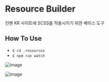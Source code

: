 # Resource Builder

인벤 KR 사이트에 SCSS를 적용시키기 위한 베이스 도구

## How To Use

- `$ cd .resources`
- `$ npm run watch`

![image](https://git.inven.co.kr/INVEN/resource-builder/wikis/uploads/073403c3a47166b6045075d3120e1688/image.png)

![image](https://git.inven.co.kr/INVEN/resource-builder/wikis/uploads/f857c8052976fabe3bd2c21ef9135f22/image.png)